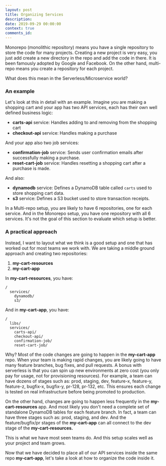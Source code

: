 ```yaml
---
layout: post
title: Organizing Services
description: 
date: 2019-09-29 00:00:00
context: true
comments_id: 
---
```


Monorepo (monolithic repository) means you have a single repository to store the code for many projects. Creating a new project is very easy, you just add create a new directory in the repo and add the code in there. It is been famously adopted by Google and Facebook. On the other hand, multi-repo means you create a repository for each project.

What does this mean in the Serverless/Microservice world?

### An example

Let's look at this in detail with an example. Imagine you are making a shopping cart and your app has two API services, each has their own well defined business logic:

- **carts-api** service: Handles adding to and removing from the shopping cart
- **checkout-api** service: Handles making a purchase

And your app also two job services:

- **confirmation-job** service: Sends user confirmation emails after successfully making a purchase.
- **reset-cart-job** service: Handles resetting a shopping cart after a purchase is made.

And also:

- **dynamodb** service: Defines a DynamoDB table called `carts` used to store shopping cart data.
- **s3** service: Defines a S3 bucket used to store transaction receipts.

In a Multi-repo setup, you are likely to have 6 repositories, one for each service. And in the Monorepo setup, you have one repository with all 6 services. It's not the goal of this section to evaluate which setup is better.

### A practical approach

Instead, I want to layout what we think is a good setup and one that has worked out for most teams we work with. We are taking a middle ground approach and creating two repositories:

1. **my-cart-resources**
2. **my-cart-app**

In **my-cart-resources**, you have:

```
/
  services/
    dynamodb/
    s3/
```

And in **my-cart-app**, you have:

```
/
  libs/
  services/
    carts-api/
    checkout-api/
    confirmation-job/
    reset-cart-job/
```

Why? Most of the code changes are going to happen in the **my-cart-app** repo. When your team is making rapid changes, you are likely going to have many feature branches, bug fixes, and pull requests. A bonus with serverless is that you can spin up new environments at zero cost (you only pay for usage, not for provisioning resources). For example, a team can have dozens of stages such as: prod, staging, dev, feature-x, feature-y, feature-z, bugfix-x, bugfix-y, pr-128, pr-132, etc. This ensures each change is tested on real infrastructure before being promoted to production.

On the other hand, changes are going to happen less frequently in the **my-cart-resources** app. And most likely you don't need a complete set of standalone DynamoDB tables for each feature branch. In fact, a team can have three stages such as: prod, staging, and dev. And the feature/bugfix/pr stages of the **my-cart-app** can all connect to the dev stage of the **my-cart-resources.**

[](https://s3.us-west-2.amazonaws.com/secure.notion-static.com/79e74ef8-d3a1-4b42-9613-827e92ba5828/Untitled_drawing.png?X-Amz-Algorithm=AWS4-HMAC-SHA256&X-Amz-Credential=ASIAT73L2G45G6M3HY7S%2F20190928%2Fus-west-2%2Fs3%2Faws4_request&X-Amz-Date=20190928T183835Z&X-Amz-Expires=86400&X-Amz-Security-Token=AgoJb3JpZ2luX2VjELX%2F%2F%2F%2F%2F%2F%2F%2F%2F%2FwEaCXVzLXdlc3QtMiJGMEQCIDL06Fze%2FjuIZRMtxzeitwAkxerpEh%2BWoxRpA882ChCyAiAamkWGMKDhKFTfXF5PHGalTPdUGG6rDEr7SYOpIV9MzSrjAwiO%2F%2F%2F%2F%2F%2F%2F%2F%2F%2F8BEAAaDDI3NDU2NzE0OTM3MCIMNH0mAXlZvelFw9ahKrcDjn0J5Z4c1kd3eoXMHm3Zz7xblb%2FowfyAkG5pNm9FsEC7c3awBVwxd4zTcr6jKNWeTrmx1eIUIXBxjJd3xG9c3zSjZ6xkN%2Fq1mZMJqDSvd70YWHDc6vHntg1yD2i5%2FfGtRoSgsQLuZ7hpb265XEIzzQB0NhuO0IGiw1Y1HJVOgnM3zZDTez%2BwLDrdKrMOwL2bwth7o80YQWeWhjj2Cg0CQcDIpMSH0IClcS%2BPEsAisAJbgpcNQqVVunVS7EvwrrU85nljk6N20gsQrFfucll7Eqm%2B6YvHsJxlPWPdeGv9avvR1ZN%2B3ivvC9ot5pwp1AzbgwxbapgKoxwQMUIhqqM2UC0gGL4lhEptbPVBT02jgaPdrQG%2FkyH8c8cPgNvRj%2F79idZmcOxCmojtJ5dArqpqabxyMbCeOmzShU%2FwWLVt6sF54fgGqLvYs3qlkHdlyuChKafAbbEnZ%2FckS40cxa7Bgni4N7FMeQP9hqLWc5W5H7D%2FQDMfp7BZeOSqYaTf%2FTZ5eIhGE5%2BcpyBc0y43fdvRzA%2BZPzZjiBxeO8vPbl1ff108Mf24GVUCDf3Qn9KrddjmohAJiVI%2BIDCSp73sBTq1AZ5RA0gbgtr9kGPbBH3DDD6xBKX5ZuylAqJV5YNkB5JW%2F3DzlOSKAJ6RgIDO2WD%2BeJXK5p3EFMuiNUCn09xcSX4A953pJnb3nisFF5bANIlQLpPstK927luOnatKaMvVKt2RSZDREphJj5XbralP0fylk4SSN%2FyiiNIxDblbVX7QmvIMfb4iJZhpA%2BHsHNmAso5oKo8DAkwk523sI2bJcmxJys9k1%2BEf6voMJW7f7g6pbglYnP0%3D&X-Amz-Signature=7a12eaaa53bfc2f0b1939770ad7c1dcd95cb521da63a035b4db819aa2694a9f7&X-Amz-SignedHeaders=host&response-content-disposition=filename%20%3D%22Untitled_drawing.png%22)

This is what we have most seen teams do. And this setup scales well as your project and team grows.

Now that we have decided to place all of our API services inside the same repo **my-cart-app**, let's take a look at how to organize the code inside it.
